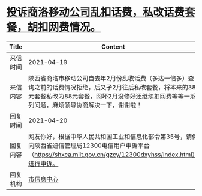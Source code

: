 # <a href="http://www.shangluo.gov.cn/zmhd/ldxxxx.jsp?urltype=leadermail.LeaderMailContentUrl&wbtreeid=1112&leadermailid=7171">投诉商洛移动公司乱扣话费，私改话费套餐，胡扣网费情况。</a>
| Title |                                                     Content                                                     |
|:-----:|-----------------------------------------------------------------------------------------------------------------|
| 来信时间  | 2021-04-19                                                                                                      |
| 来信内容  | 陕西省商洛市移动公司自去年2月份乱收话费（多达一倍多）查询之前的话费情况拒绝，后又孑2月往后私改套餐，将本来的38元套餐私改为88元套餐，网坏2月没修好还继续扣网费等等一系列问题，麻烦领导协商解决一下，谢谢啦！       |
| 回复时间  | 2021-04-20                                                                                                      |
| 回复内容  | 网友你好，根据中华人民共和国工业和信息化部令第35号，请你向陕西省通信管理局12300电信用户申诉平台（https://shxca.miit.gov.cn/gzcy/12300dxyhss/index.html）进行申诉。 |
| 回复机构  | <a href="../../categories/agencies/市信息中心.md">市信息中心</a>                                                          |